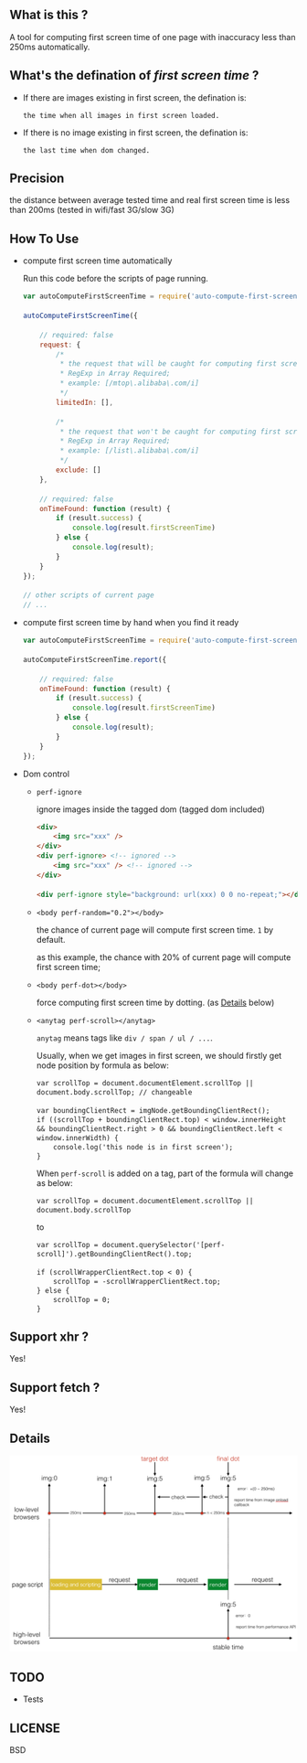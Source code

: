 ## What is this ?

A tool for computing first screen time of one page with inaccuracy less than 250ms automatically.

## What's the defination of *first screen time* ?

+   If there are images existing in first screen, the defination is: 

    ```
    the time when all images in first screen loaded.
    ```

+   If there is no image existing in first screen, the defination is:

    ```
    the last time when dom changed.
    ```

## Precision

the distance between average tested time and real first screen time is less than 200ms (tested in wifi/fast 3G/slow 3G)

## How To Use

+   compute first screen time automatically

    Run this code before the scripts of page running.

    ```javascript
    var autoComputeFirstScreenTime = require('auto-compute-first-screen-time');
    
    autoComputeFirstScreenTime({

        // required: false
        request: {
            /*
             * the request that will be caught for computing first screen time;
             * RegExp in Array Required;
             * example: [/mtop\.alibaba\.com/i]
             */
            limitedIn: [],

            /* 
             * the request that won't be caught for computing first screen time;
             * RegExp in Array Required;
             * example: [/list\.alibaba\.com/i]
             */
            exclude: []
        },

        // required: false
        onTimeFound: function (result) {
            if (result.success) {
                console.log(result.firstScreenTime)
            } else {
                console.log(result);
            }
        }
    });

    // other scripts of current page
    // ...
    ```

+   compute first screen time by hand when you find it ready

    ```javascript
    var autoComputeFirstScreenTime = require('auto-compute-first-screen-time');

    autoComputeFirstScreenTime.report({

        // required: false
        onTimeFound: function (result) {
            if (result.success) {
                console.log(result.firstScreenTime)
            } else {
                console.log(result);
            }
        }
    });
    ```

+   Dom control

    +   `perf-ignore`

        ignore images inside the tagged dom (tagged dom included)

        ```html
        <div>
            <img src="xxx" />
        </div>
        <div perf-ignore> <!-- ignored -->
            <img src="xxx" /> <!-- ignored -->
        </div>

        <div perf-ignore style="background: url(xxx) 0 0 no-repeat;"></div> <!-- ignored -->
        ```

    +   `<body perf-random="0.2"></body>`

        the chance of current page will compute first screen time. `1` by default.

        as this example, the chance with 20% of current page will compute first screen time;

    +   `<body perf-dot></body>`

        force computing first screen time by dotting. (as [Details](https://github.com/hoperyy/auto-compute-first-screen-time#details) below)

    +   `<anytag perf-scroll></anytag>`

        `anytag` means tags like `div / span / ul / ...`.

        Usually, when we get images in first screen, we should firstly get node position by formula as below:

        ```
        var scrollTop = document.documentElement.scrollTop || document.body.scrollTop; // changeable

        var boundingClientRect = imgNode.getBoundingClientRect();
        if ((scrollTop + boundingClientRect.top) < window.innerHeight && boundingClientRect.right > 0 && boundingClientRect.left < window.innerWidth) {
            console.log('this node is in first screen');
        }
        ```

        When `perf-scroll` is added on a tag, part of the formula will change as below:
        
        ```
        var scrollTop = document.documentElement.scrollTop || document.body.scrollTop
        ```
        
        to 
        
        ```
        var scrollTop = document.querySelector('[perf-scroll]').getBoundingClientRect().top;

        if (scrollWrapperClientRect.top < 0) {
            scrollTop = -scrollWrapperClientRect.top;
        } else {
            scrollTop = 0;
        }
        ```

## Support xhr ?

Yes!

## Support fetch ?

Yes!

## Details

![details](imgs/2018-07-30-11-35-25.png)

## TODO

+   Tests

## LICENSE

BSD